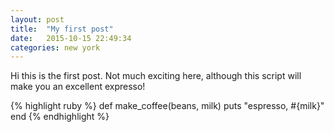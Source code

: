 ```yaml
---
layout: post
title:  "My first post"
date:   2015-10-15 22:49:34
categories: new york
---
```

Hi this is the first post. Not much exciting here, although this script will make you an excellent expresso!

{% highlight ruby %}
def make_coffee(beans, milk)
  puts "espresso, #{milk}"
end
{% endhighlight %}
